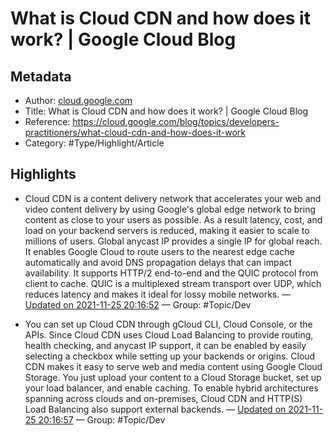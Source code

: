 # What is Cloud CDN and how does it work? | Google Cloud Blog

## Metadata
- Author: [cloud.google.com]()
- Title: What is Cloud CDN and how does it work? | Google Cloud Blog
- Reference: https://cloud.google.com/blog/topics/developers-practitioners/what-cloud-cdn-and-how-does-it-work
- Category: #Type/Highlight/Article

## Highlights
- Cloud CDN is a content delivery network that accelerates your web and video content delivery by using Google's global edge network to bring content as close to your users as possible. As a result latency, cost, and load on your backend servers is reduced, making it easier to scale to millions of users. Global anycast IP provides a single IP for global reach. It enables Google Cloud to route users to the nearest edge cache automatically and avoid DNS propagation delays that can impact availability. It supports HTTP/2 end-to-end and the QUIC protocol from client to cache. QUIC is a multiplexed stream transport over UDP, which reduces latency and makes it ideal for lossy mobile networks. — [Updated on 2021-11-25 20:16:52](https://hyp.is/iaMywk5WEey06tsDU2tKHQ/cloud.google.com/blog/topics/developers-practitioners/what-cloud-cdn-and-how-does-it-work)  — Group: #Topic/Dev

- You can set up Cloud CDN through gCloud CLI, Cloud Console, or the APIs. Since Cloud CDN uses Cloud Load Balancing to provide routing, health checking, and anycast IP support, it can be enabled by easily selecting a checkbox while setting up your backends or origins. Cloud CDN makes it easy to serve web and media content using Google Cloud Storage. You just upload your content to a Cloud Storage bucket, set up your load balancer, and enable caching. To enable hybrid architectures spanning across clouds and on-premises, Cloud CDN and HTTP(S) Load Balancing also support external backends. — [Updated on 2021-11-25 20:16:57](https://hyp.is/jL9UzE5WEeypCFeCXMD3Kg/cloud.google.com/blog/topics/developers-practitioners/what-cloud-cdn-and-how-does-it-work)  — Group: #Topic/Dev

